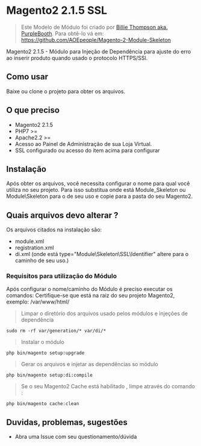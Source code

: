 # Magento2 2.1.5 SSL

> Este Modelo de Módulo foi criado por [Billie Thompson aka. PurpleBooth](https://gist.github.com/PurpleBooth).
> Para obtê-lo vá em: https://github.com/AOEpeople/Magento-2-Module-Skeleton

Magento2 2.1.5 - Módulo para Injeção de Dependência para ajuste do erro ao inserir produto quando 
usado o protocolo HTTPS/SSl.

## Como usar

Baixe ou clone o projeto para obter os arquivos.

## O que preciso

- Magento2 2.1.5
- PHP7 >=
- Apache2.2 >=
- Acesso ao Painel de Administração de sua Loja Virtual.
- SSL configurado ou acesso do item acima para configurar 

## Instalação

Após obter os arquivos, você necessita configurar o nome para qual você utiliza no seu projeto.
Para isso substitua onde está Module_Skeleton ou Module\Skeleton para o de seu uso e copie para a pasta do seu Magento2.

## Quais arquivos devo alterar ?

Os arquivos citados na instalação são:
- module.xml
- registration.xml
- di.xml (onde está  type="Module\Skeleton\SSL\Identifier" altere para o caminho de seu uso.)

### Requisitos para utilização do Módulo

Após configurar o nome/caminho do Módulo é preciso executar os comandos:
Certifique-se que está na raiz do seu projeto Magento2, exemplo: /var/www/html/

> Limpar o diretório dos arquivos usado pelos módulos e injeções de dependência
```
sudo rm -rf var/generation/* var/di/*
```

> Instalar o módulo
```
php bin/magento setup:upgrade
```
> Gerar os arquivos e injetar as dependências so módulo
```
php bin/magento setup:di:compile
```

> Se o seu Magento2 Cache está habilitado , limpe através do comando :
```
php bin/magento cache:clean
```

## Duvidas, problemas, sugestões

* Abra uma Issue com seu questionamento/dúvida

